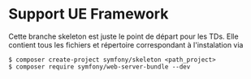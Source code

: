 # Support UE Framework
Cette branche skeleton est juste le point de départ pour les TDs. Elle contient tous les fichiers et répertoire 
correspondant à l'instalation via

    $ composer create-project symfony/skeleton <path_project>
    $ composer require symfony/web-server-bundle --dev